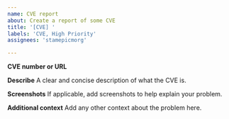 ```yaml
---
name: CVE report
about: Create a report of some CVE
title: '[CVE] '
labels: 'CVE, High Priority'
assignees: 'stamepicmorg'

---
```

**CVE number or URL**

**Describe**
A clear and concise description of what the CVE is.

**Screenshots**
If applicable, add screenshots to help explain your problem.

**Additional context**
Add any other context about the problem here.
